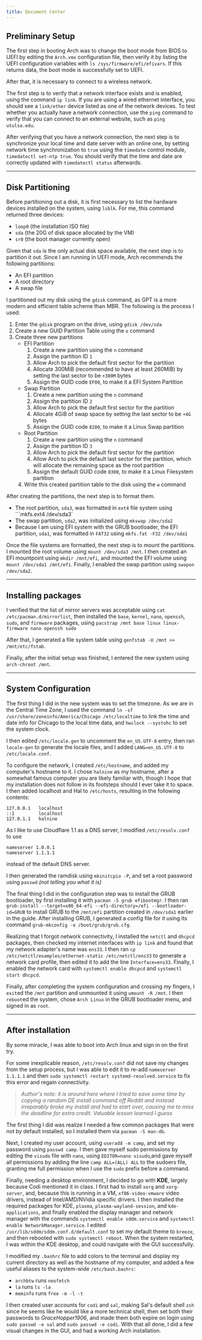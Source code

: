 ```yaml
---
title: Document Center
---
```

## Preliminary Setup

The first step in booting Arch was to change the boot mode from BIOS to UEFI by editing the `Arch.vmx` configuration file, then verify it by listing the UEFI configuration variables with ```ls /sys/firmware/efi/efivars```. If this returns data, the boot mode is successfully set to UEFI.

After that, it is necessary to connect to a wireless network. 

The first step is to verify that a network interface exists and is enabled, using the command ```ip link```. If you are using a wired ethernet interface, you should see a `link/ether` device listed as one of the network devices. To test whether you actually have a network connection, use the `ping` command to verify that you can connect to an external website, such as ```ping utulsa.edu```. 

After verifying that you have a network connection, the next step is to synchronize your local time and date server with an online one, by setting network time synchronization to `true` using the `timedate` control module, ```timedatectl set-ntp true```. You should verify that the time and date are correctly updated with ```timedatectl status``` afterwards.

----

## Disk Partitioning

Before partitioning out a disk, it is first necessary to list the hardware devices installed on the system, using ```lsblk```. For me, this command returned three devices: 
- `loop0` (the installation ISO file)
- `sda` (the 20G of disk space allocated by the VM)
- `sr0` (the boot manager currently open)

Given that `sda` is the only actual disk space available, the next step is to partition it out. Since I am running in UEFI mode, Arch recommends the following partitions:
- An EFI partition 
- A root directory
- A swap file

I partitioned out my disk using the `gdisk` command, as GPT is a more modern and efficient table scheme than MBR. The following is the process I used:
1. Enter the `gdisk` program on the drive, using ```gdisk /dev/sda```
2. Create a new GUID Partition Table using the `o` command
3. Create three new partitions
   - EFI Partition
      1. Create a new partition using the `n` command
      2. Assign the partition ID `1`
      3. Allow Arch to pick the default first sector for the partition
      4. Allocate 300MiB (recommended to have at least 260MiB) by setting the last sector to be `+300M` bytes
      5. Assign the GUID code `EF00`, to make it a EFI System Partition
   - Swap Partition
      1. Create a new partition using the `n` command
      2. Assign the partition ID `2`
      3. Allow Arch to pick the default first sector for the partition
      4. Allocate 4GiB of swap space by setting the last sector to be `+4G` bytes
      5. Assign the GUID code `8200`, to make it a Linux Swap partition
   - Root Partition
      1. Create a new partition using the `n` command
      2. Assign the partition ID `3`
      3. Allow Arch to pick the default first sector for the partition
      4. Allow Arch to pick the default last sector for the partition, which will allocate the remaining space as the root partition
      5. Assign the default GUID code `8300`, to make it a Linux Filesystem partition
   4. Write this created partition table to the disk using the `w` command

After creating the partitions, the next step is to format them. 
- The root partition, `sda3`, was formatted in `ext4` file system using ```mkfs.ext4 /dev/sda3`
- The swap partition, `sda2`, was initialized using ```mkswap /dev/sda2```
- Because I am using EFI system with the GRUB bootloader, the EFI partition, `sda1`, was formatted in `FAT32` using ```mkfs.fat -F32 /dev/sda1```

Once the file systems are formatted, the next step is to mount the partitions. I mounted the root volume using ```mount /dev/sda3 /mnt```. I then created an EFI mountpoint using ```mkdir /mnt/efi```, and mounted the EFI volume using ```mount /dev/sda1 /mnt/efi```. Finally, I enabled the swap partition using ```swapon /dev/sda2```.

----
## Installing packages

I verified that the list of mirror servers was acceptable using ```cat /etc/pacman.d/mirrorlist```, then installed the `base`, `kernel`, `nano`, `openssh`, `sudo`, and `firmware` packages, using ```pacstrap /mnt base linux linux-firmware nano openssh sudo```

After that, I generated a file system table using ```genfstab -U /mnt >> /mnt/etc/fstab```.

Finally, after the initial setup was finished, I entered the new system using ```arch-chroot /mnt```. 

----
## System Configuration

The first thing I did in the new system was to set the timezone. As we are in the Central Time Zone, I used the command ```ln -sf /usr/share/zoneinfo/America/Chicago /etc/localtime``` to link the time and date info for Chicago to the local time data, and ```hwclock --systohc``` to set the system clock. 

I then edited `/etc/locale.gen` to uncomment the `en_US.UTF-8` entry, then ran ```locale-gen``` to generate the locale files, and I added ```LANG=en_US.UTF-8``` to `/etc/locale.conf`.

To configure the network, I created `/etc/hostname`, and added my computer's hostname to it. I chose `halnine` as my hostname, after a somewhat famous computer you are likely familiar with, though I hope that my installation does not follow in its footsteps should I ever take it to space. I then added localhost and Hal to `/etc/hosts`, resulting in the following contents:

```
127.0.0.1   localhost
::1         localhost
127.0.1.1   halnine
```

As I like to use Cloudflare 1.1 as a DNS server, I modified `/etc/resolv.conf` to use
```
nameserver 1.0.0.1 
nameserver 1.1.1.1 
``` 
instead of the default DNS server.

I then generated the ramdisk using ```mkinitcpio -P```, and set a root password using ```passwd``` *(not telling you what it is)*

The final thing I did in the configuration step was to install the GRUB bootloader, by first installing it with ```pacman -S grub efibootmgr```. I then ran ```grub-install --target=x86_64-efi --efi-directory=/efi --bootloader-id=GRUB``` to install GRUB to the `/mnt/efi` partition created in `/dev/sda1` earlier in the guide. After installing GRUB, I generated a config file for it using its command ```grub-mkconfig -o /boot/grub/grub.cfg```. 

Realizing that I forgot network connectivity, I installed the `netctl` and `dhcpcd` packages, then checked my internet interfaces with `ip link` and found that my network adapter's name was `ens33`. I then ran ```cp /etc/netctl/examples/ethernet-static /etc/netctl/ens33``` to generate a network card profile, then edited it to add the line `Interface=ens33`. Finally, I enabled the network card with ```systemctl enable dhcpcd``` and ```systemctl start dhcpcd```.

Finally, after completing the system configuration and crossing my fingers, I `exit`ed the `/mnt` partition and unmounted it using ```umount -R /mnt```. I then `reboot`ed the system, chose `Arch Linux` in the GRUB bootloader menu, and signed in as `root`. 

----
## After installation

By some miracle, I was able to boot into Arch linux and sign in on the first try. 

For some inexplicable reason, `/etc/resolv.conf` did not save my changes from the setup process, but I was able to edit it to re-add `nameserver 1.1.1.1` and then ```sudo systemctl restart systemd-resolved.service``` to fix this error and regain connectivity. 

>*Author's note: it is around here where I tried to save some time by copying a random DE install command off Reddit and instead irreparably broke my install and had to start over, causing me to miss the deadline for extra credit. Valuable lesson learned I guess*

The first thing I did was realize I needed a few common packages that were not by default installed, so I installed them via ```pacman -S man-db```.

Next, I created my user account, using ```useradd -m camp```, and set my password using ```passwd camp```. I then gave myself sudo permissions by editing the `visudo` file with `nano`, using ```EDITOR=nano visudo```,and gave myself all permissions by adding the line ```camp ALL=(ALL) ALL``` to the sudoers file, granting me full permission when I use the `sudo` prefix before a command.

Finally, needing a desktop environment, I decided to go with **KDE**, largely because Codi mentioned it in class. I first had to install `xorg` and `xorg-server`, and, because this is running in a VM, `xf86-video-vmware` video drivers, instead of Intel/AMD/NVidia specific drivers. I then installed the required packages for KDE, `plasma`, `plasma-wayland-session`, and `kde-applications`, and finally enabled the display manager and network manager with the commands ```systemctl enable sddm.service``` and ```systemctl enable NetworkManager.service```. I edited `/usr/lib/sddm/sddm.conf.d/default.conf` to set my default theme to `breeze`, and then rebooted with `sudo systemctl reboot`. When the system restarted, I was within the KDE desktop, and could navigate with the GUI successfully.

I modified my `.bashrc` file to add colors to the terminal and display my current directory as well as the hostname of my computer, and added a few useful aliases to the system-wide `/etc/bash.bashrc`:
- `archbtw` runs `neofetch`
- `la` runs `ls -la`
- `meminfo` runs `free -m -l -t`

I then created user accounts for `codi` and `sal`, making Sal's default shell `zsh` since he seems like he would like a more technical shell, then set both their passwords to *GraceHopper1906*, and made them both expire on login using ```sudo passwd -e sal``` and ```sudo passwd -e codi```. With that all done, I did a few visual changes in the GUI, and had a working Arch installation.

